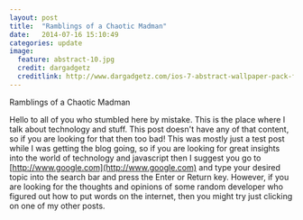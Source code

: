 ```yaml
---
layout: post
title:  "Ramblings of a Chaotic Madman"
date:   2014-07-16 15:10:49
categories: update
image:
  feature: abstract-10.jpg
  credit: dargadgetz
  creditlink: http://www.dargadgetz.com/ios-7-abstract-wallpaper-pack-for-iphone-5-and-ipod-touch-retina/
---
```


Ramblings of a Chaotic Madman

Hello to all of you who stumbled here by mistake. This is the place where I talk about technology and stuff.
This post doesn't have any of that content, so if you are looking for that then too bad!
This was mostly just a test post while I was getting the blog going, so if you are looking for great insights
into the world of technology and javascript then I suggest you go to [http://www.google.com](http://www.google.com) and type your desired topic
into the search bar and press the Enter or Return key. However, if you are looking for the thoughts and opinions of some random
developer who figured out how to put words on the internet, then you might try just clicking on one of my other posts.
